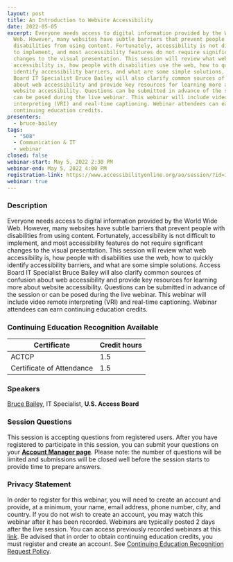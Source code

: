 ```yaml
---
layout: post
title: An Introduction to Website Accessibility
date: 2022-05-05
excerpt: Everyone needs access to digital information provided by the World Wide
  Web. However, many websites have subtle barriers that prevent people with
  disabilities from using content. Fortunately, accessibility is not difficult
  to implement, and most accessibility features do not require significant
  changes to the visual presentation. This session will review what web
  accessibility is, how people with disabilities use the web, how to quickly
  identify accessibility barriers, and what are some simple solutions. Access
  Board IT Specialist Bruce Bailey will also clarify common sources of confusion
  about web accessibility and provide key resources for learning more about
  website accessibility. Questions can be submitted in advance of the session or
  can be posed during the live webinar. This webinar will include video remote
  interpreting (VRI) and real-time captioning. Webinar attendees can earn
  continuing education credits.
presenters:
  - bruce-bailey
tags:
  - "508"
  - Communication & IT
  - webinar
closed: false
webinar-start: May 5, 2022 2:30 PM
webinar-end: May 5, 2022 4:00 PM
registration-link: https://www.accessibilityonline.org/ao/session/?id=111000
webinar: true
---
```

### Description

Everyone needs access to digital information provided by the World Wide Web. However, many websites have subtle barriers that prevent people with disabilities from using content. Fortunately, accessibility is not difficult to implement, and most accessibility features do not require significant changes to the visual presentation. This session will review what web accessibility is, how people with disabilities use the web, how to quickly identify accessibility barriers, and what are some simple solutions. Access Board IT Specialist Bruce Bailey will also clarify common sources of confusion about web accessibility and provide key resources for learning more about website accessibility. Questions can be submitted in advance of the session or can be posed during the live webinar. This webinar will include video remote interpreting (VRI) and real-time captioning. Webinar attendees can earn continuing education credits.

### Continuing Education Recognition Available

| **Certificate** | **Credit hours** |
| --------------- | ---------------- |
| ACTCP           | 1.5              |
| Certificate of Attendance          | 1.5

### Speakers

[Bruce Bailey](https://www.accessibilityonline.org/speakers/speaker.aspx?id=10192&ret=An%20Introduction%20to%20Website%20Accessibility), IT Specialist, **U.S. Access Board**

### Session Questions

This session is accepting questions from registered users. After you have registered to participate in this session, you can submit your questions on your **[Account Manager page](https://www.accessibilityonline.org/ao/accountManager/110952)**. Please note: the number of questions will be limited and submissions will be closed well before the session starts to provide time to prepare answers.

### Privacy Statement

In order to register for this webinar, you will need to create an account and provide, at a minimum, your name, email address, phone number, city, and country. If you do not wish to create an account, you may watch this webinar after it has been recorded. Webinars are typically posted 2 days after the live session. You can access previously recorded webinars at this [link](https://www.accessibilityonline.org/ao/archives/). Be advised that in order to obtain continuing education credits, you must register and create an account. See [Continuing Education Recognition Request Policy](https://www.accessibilityonline.org/continuing-education/CEUDetails.aspx).